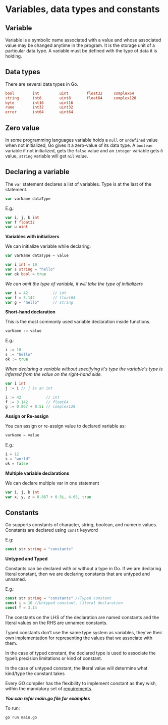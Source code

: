 # Variables, data types and constants

## Variable

Variable is a symbolic name associated with a value and whose associated value may be changed anytime in the program.
It is the storage unit of a particular data type. A variable must be defined with the type of data it is holding.

## Data types
There are several data types in Go.

```go
bool        int         uint        float32     complex64
string      int8        uint8       float64     complex128
byte        int16       uint16
rune        int32       uint32
error       int64       uint64
```

## Zero value
In some programming languages variable holds a `null` or `undefined` value when not initialized, Go gives it a zero-value of its data type. A `boolean` variable if not initialized, gets the `false` value and an `integer` variable gets `0` value, `string` variable will get `nil` value.

## Declaring a variable

The `var` statement declares a list of variables. Type is at the last of the statement.

```go
var varName dataType
```
E.g.:

```go
var i, j, k int
var f float32
var u uint
```

**Variables with initializers**

We can initialize variable while declaring.

```go
var varName dataType = value
```

```go
var i int = 10
var s string = "hello"
var ok bool = true
```

*We can omit the type of variable, it will take the type of initializers*

```go
var i = 42           // int
var f = 3.142        // float64
var g = "hello"      // string
```

**Short-hand declaration**

This is the most commonly used variable declaration inside functions.

```go
varName := value
``` 
E.g.:
```go
i := 10
s := "hello"
ok := true
```

*When declaring a variable without specifying it's type the variable's type is inferred from the value on the right-hand side.*

```go
var i int
j := i // j is an int

i := 42           // int
f := 3.142        // float64
g := 0.867 + 0.5i // complex128
```

**Assign or Re-assign**

You can assign or re-assign value to declared variable as:
```go
varName = value
```
E.g.:
```go
i = 12
s = "world"
ok = false
```

**Multiple variable declarations**

We can declare multiple var in one statement

```go
var i, j, k int
var x, y, z = 0.867 + 0.5i, 4.65, true
```

## Constants

Go supports constants of character, string, boolean, and numeric values. Constants are declared using `const` keyword

E.g:
```go
const str string = "constants"
```

**Untyped and Typed**

Constants can be declared with or without a type in Go. If we are declaring literal constant, then we are declaring constants that are untyped and unnamed.

E.g.:
```go
const str string = "constants" //Typed constant
const i = 10 //Untyped constant, literal declaration
const f = 3.14
```
The constants on the LHS of the declaration are named constants and the literal values on the RHS are unnamed constants.

Typed constants don’t use the same type system as variables, they've their own implementation for representing the values that we associate with them.

In the case of typed constant, the declared type is used to associate the type’s precision limitations or kind of constant.

In the case of untyped constant, the literal value will determine what kind/type the constant takes

Every GO compiler has the flexibility to implement constant as they wish, within the mandatory set of [requirements](http://golang.org/ref/spec#Constants).

***You can refer main.go file for examples***

To run:
```
go run main.go
```